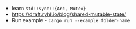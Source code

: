 - learn `std::sync::{Arc, Mutex}`
- https://draft.ryhl.io/blog/shared-mutable-state/
- Run example - `cargo run --example folder-name`

